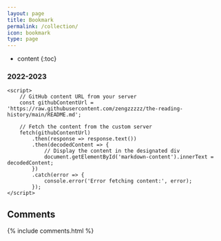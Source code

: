 ```yaml
---
layout: page
title: Bookmark
permalink: /collection/
icon: bookmark
type: page
---
```


* content
{:toc}

### 2022-2023

<html>
<head>
    <title>GitHub Markdown Viewer</title>
</head>
<body>
    <div id="markdown-content"></div>

    <script>
        // GitHub content URL from your server
        const githubContentUrl = 'https://raw.githubusercontent.com/zengzzzzz/the-reading-history/main/README.md';

        // Fetch the content from the custom server
        fetch(githubContentUrl)
            .then(response => response.text())
            .then(decodedContent => {
                // Display the content in the designated div
                document.getElementById('markdown-content').innerText = decodedContent;
            })
            .catch(error => {
                console.error('Error fetching content:', error);
            });
    </script>
</body>
</html>


## Comments

{% include comments.html %}
